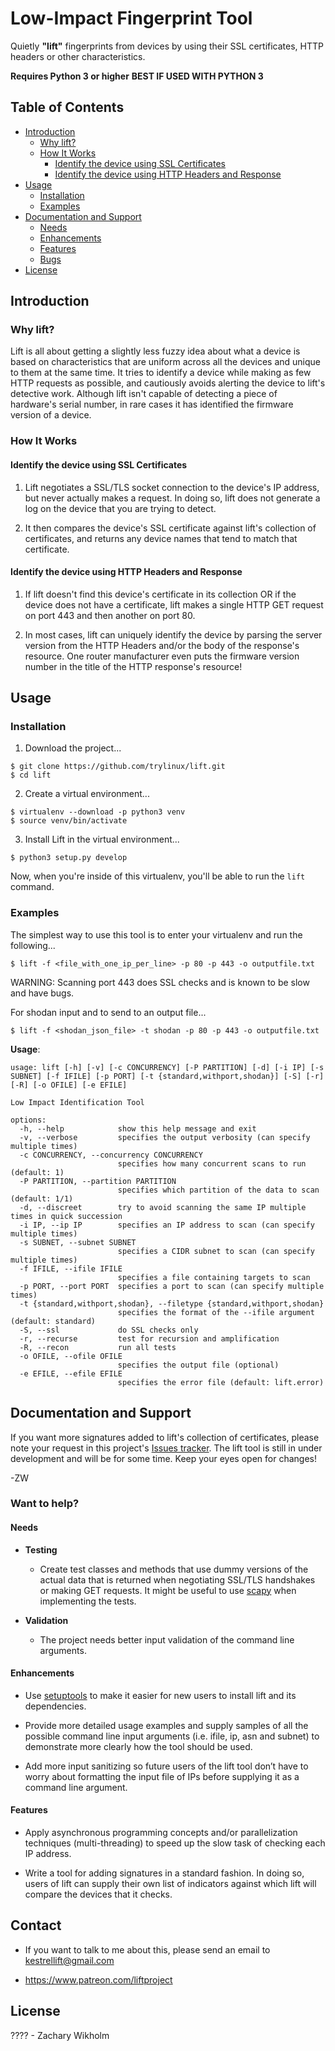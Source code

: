 # Low-Impact Fingerprint Tool

Quietly **"lift"** fingerprints from devices by using their SSL certificates, HTTP headers or other characteristics.

**Requires Python 3 or higher**
**BEST IF USED WITH PYTHON 3**



## Table of Contents

- [Introduction](#introduction)
  - [Why lift?](#why-lift)
  - [How It Works](#how-it-works)
    - [Identify the device using SSL Certificates](#identify-the-device-using-ssl-certificates)
    - [Identify the device using HTTP Headers and Response](#identify-the-device-using-http-headers-and-response)
- [Usage](#usage)
  - [Installation](#installation)
  - [Examples](#examples)
- [Documentation and Support](#documentation-and-support)
  - [Needs](#needs)
  - [Enhancements](#enhancements)
  - [Features](#features)
  - [Bugs](#bugs)
- [License](#license)



## Introduction

### Why lift?

Lift is all about getting a slightly less fuzzy idea about what a device is based on characteristics that are uniform across all the devices and unique to them at the same time. It tries to identify a device while making as few HTTP requests as possible, and cautiously avoids alerting the device to lift's detective work. Although lift isn't capable of detecting a piece of hardware's serial number, in rare cases it has identified the firmware version of a device.

### How It Works


#### Identify the device using SSL Certificates

1. Lift negotiates a SSL/TLS socket connection to the device's IP address, but never actually makes a request. In doing so, lift does not generate a log on the device that you are trying to detect. 


2. It then compares the device's SSL certificate against lift's collection of certificates, and returns any device names that tend to match that certificate.


#### Identify the device using HTTP Headers and Response

1. If lift doesn't find this device's certificate in its collection OR if the device does not have a certificate, lift makes a single HTTP GET request on port 443 and then another on port 80. 


2. In most cases, lift can uniquely identify the device by parsing the server version from the HTTP Headers and/or the body of the response's resource.
One router manufacturer even puts the firmware version number in the title of the HTTP response's resource!


## Usage

### Installation

1) Download the project...

```
$ git clone https://github.com/trylinux/lift.git
$ cd lift
```

2) Create a virtual environment...

```
$ virtualenv --download -p python3 venv
$ source venv/bin/activate
```

3) Install Lift in the virtual environment...

```
$ python3 setup.py develop
```

Now, when you're inside of this virtualenv, you'll be able to run the `lift` command.

### Examples

The simplest way to use this tool is to enter your virtualenv and run the following...

```
$ lift -f <file_with_one_ip_per_line> -p 80 -p 443 -o outputfile.txt
```

WARNING: Scanning port 443 does SSL checks and is known to be slow and have bugs.

For shodan input and to send to an output file...

```
$ lift -f <shodan_json_file> -t shodan -p 80 -p 443 -o outputfile.txt
```

**Usage**:

```
usage: lift [-h] [-v] [-c CONCURRENCY] [-P PARTITION] [-d] [-i IP] [-s SUBNET] [-f IFILE] [-p PORT] [-t {standard,withport,shodan}] [-S] [-r] [-R] [-o OFILE] [-e EFILE]

Low Impact Identification Tool

options:
  -h, --help            show this help message and exit
  -v, --verbose         specifies the output verbosity (can specify multiple times)
  -c CONCURRENCY, --concurrency CONCURRENCY
                        specifies how many concurrent scans to run (default: 1)
  -P PARTITION, --partition PARTITION
                        specifies which partition of the data to scan (default: 1/1)
  -d, --discreet        try to avoid scanning the same IP multiple times in quick succession
  -i IP, --ip IP        specifies an IP address to scan (can specify multiple times)
  -s SUBNET, --subnet SUBNET
                        specifies a CIDR subnet to scan (can specify multiple times)
  -f IFILE, --ifile IFILE
                        specifies a file containing targets to scan
  -p PORT, --port PORT  specifies a port to scan (can specify multiple times)
  -t {standard,withport,shodan}, --filetype {standard,withport,shodan}
                        specifies the format of the --ifile argument (default: standard)
  -S, --ssl             do SSL checks only
  -r, --recurse         test for recursion and amplification
  -R, --recon           run all tests
  -o OFILE, --ofile OFILE
                        specifies the output file (optional)
  -e EFILE, --efile EFILE
                        specifies the error file (default: lift.error)
```

## Documentation and Support

If you want more signatures added to lift's collection of certificates, please note your request in this project's [Issues tracker](https://github.com/trylinux/lift/issues). The lift tool is still in under development and will be for some time. Keep your eyes open for changes!

-ZW

### Want to help?


#### Needs

- **Testing** 

  - Create test classes and methods that use dummy versions of the actual data that is returned when negotiating SSL/TLS handshakes or making GET requests. It might be useful to use [scapy](http://www.secdev.org/projects/scapy/build_your_own_tools.html) when implementing the tests.

- **Validation**

  - The project needs better input validation of the command line arguments.

#### Enhancements

- Use [setuptools](https://setuptools.readthedocs.io/en/latest/) to make it easier for new users to install lift and its dependencies.

- Provide more detailed usage examples and supply samples of all the possible command line input arguments (i.e. ifile, ip, asn and subnet) to demonstrate more clearly how the tool should be used. 

- Add more input sanitizing so future users of the lift tool don’t have to worry about formatting the input file of IPs before supplying it as a command line argument.

#### Features

- Apply asynchronous programming concepts and/or parallelization techniques (multi-threading) to speed up the slow task of checking each IP address.

- Write a tool for adding signatures in a standard fashion. In doing so, users of lift can supply their own list of indicators against which lift will compare the devices that it checks.

## Contact

- If you want to talk to me about this, please send an email to kestrellift@gmail.com

- https://www.patreon.com/liftproject

## License

???? - Zachary Wikholm
